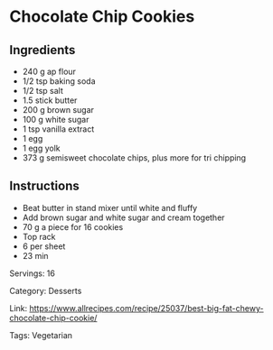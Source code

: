 # Chocolate Chip Cookies

## Ingredients

- 240 g ap flour
- 1/2 tsp baking soda
- 1/2 tsp salt
- 1.5 stick butter
- 200 g brown sugar
- 100 g white sugar
- 1 tsp vanilla extract
- 1 egg
- 1 egg yolk
- 373 g semisweet chocolate chips, plus more for tri chipping

## Instructions

- Beat butter in stand mixer until white and fluffy
- Add brown sugar and white sugar and cream together
- 70 g a piece for 16 cookies
- Top rack
- 6 per sheet
- 23 min

Servings: 16

Category: Desserts

Link: https://www.allrecipes.com/recipe/25037/best-big-fat-chewy-chocolate-chip-cookie/

Tags: Vegetarian

